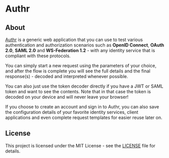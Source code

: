# Authr

## About

[Authr](https://www.authr.biz/) is a generic web application that you can use to test various authentication and authorization scenarios such as **OpenID Connect**, **OAuth 2.0**, **SAML 2.0** and **WS-Federation 1.2** - with any identity service that is compliant with these protocols.

You can simply start a new request using the parameters of your choice, and after the flow is complete you will see the full details and the final response(s) - decoded and interpreted whenever possible.

You can also just use the token decoder directly if you have a JWT or SAML token and want to see the contents. Note that in that case the token is decoded on your device and will never leave your browser!

If you choose to create an account and sign in to Authr, you can also save the configuration details of your favorite identity services, client applications and even complete request templates for easier reuse later on.

## License

This project is licensed under the MIT License - see the [LICENSE](LICENSE) file for details.
